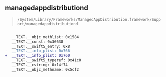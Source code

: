 ## managedappdistributiond

> `/System/Library/Frameworks/ManagedAppDistribution.framework/Support/managedappdistributiond`

```diff

   __TEXT.__objc_methlist: 0x1584
   __TEXT.__const: 0x36638
   __TEXT.__swift5_entry: 0x8
-  __TEXT.__info_plist: 0x766
+  __TEXT.__info_plist: 0x760
   __TEXT.__swift5_typeref: 0x41c0
   __TEXT.__cstring: 0x14f74
   __TEXT.__objc_methname: 0x5cf2

```
